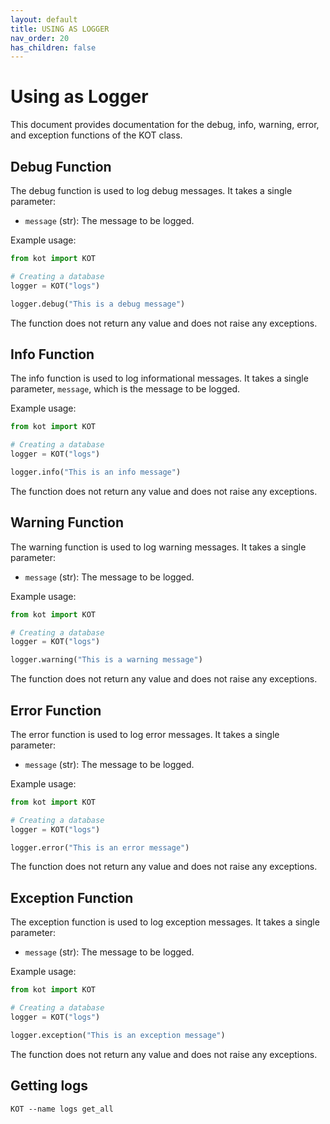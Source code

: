 ```yaml
---
layout: default
title: USING AS LOGGER
nav_order: 20
has_children: false
---
```


# Using as Logger

This document provides documentation for the debug, info, warning, error, and exception functions of the KOT class.

## Debug Function

The debug function is used to log debug messages. It takes a single parameter:

- `message` (str): The message to be logged.

Example usage:

```python
from kot import KOT

# Creating a database
logger = KOT("logs")

logger.debug("This is a debug message")
```

The function does not return any value and does not raise any exceptions.

## Info Function

The info function is used to log informational messages. It takes a single parameter, `message`, which is the message to be logged.

Example usage:

```python
from kot import KOT

# Creating a database
logger = KOT("logs")

logger.info("This is an info message")
```

The function does not return any value and does not raise any exceptions.

## Warning Function

The warning function is used to log warning messages. It takes a single parameter:

- `message` (str): The message to be logged.

Example usage:

```python
from kot import KOT

# Creating a database
logger = KOT("logs")

logger.warning("This is a warning message")
```

The function does not return any value and does not raise any exceptions.

## Error Function

The error function is used to log error messages. It takes a single parameter:

- `message` (str): The message to be logged.

Example usage:


```python
from kot import KOT

# Creating a database
logger = KOT("logs")

logger.error("This is an error message")
```

The function does not return any value and does not raise any exceptions.

## Exception Function

The exception function is used to log exception messages. It takes a single parameter:

- `message` (str): The message to be logged.

Example usage:


```python
from kot import KOT

# Creating a database
logger = KOT("logs")

logger.exception("This is an exception message")
```

The function does not return any value and does not raise any exceptions.



## Getting logs

```console
KOT --name logs get_all
```
